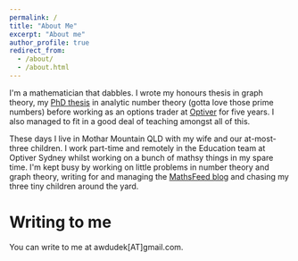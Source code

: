 ```yaml
---
permalink: /
title: "About Me"
excerpt: "About me"
author_profile: true
redirect_from: 
  - /about/
  - /about.html
---
```


I'm a mathematician that dabbles. I wrote my honours thesis in graph theory, my [PhD thesis](https://arxiv.org/abs/1611.07251) in analytic number theory (gotta love those prime numbers) before working as an options trader at [Optiver](https://www.optiver.com/) for five years. I also managed to fit in a good deal of teaching amongst all of this.

These days I live in Mothar Mountain QLD with my wife and our at-most-three children. I work part-time and remotely in the Education team at Optiver Sydney whilst working on a bunch of mathsy things in my spare time. I'm kept busy by working on little problems in number theory and graph theory, writing for and managing the [MathsFeed blog](https://mathsfeed.blog) and chasing my three tiny children around the yard.

Writing to me
======
You can write to me at awdudek[AT]gmail.com.
